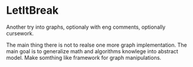 # LetItBreak
Another try into graphs,
optionaly with eng comments,
optionally cursework.

The main thing there is not to realse one more graph implementation. The main goal is to generalize math and algorithms knowlege into abstract model. 
Make somthing like framework for graph manipulations.
